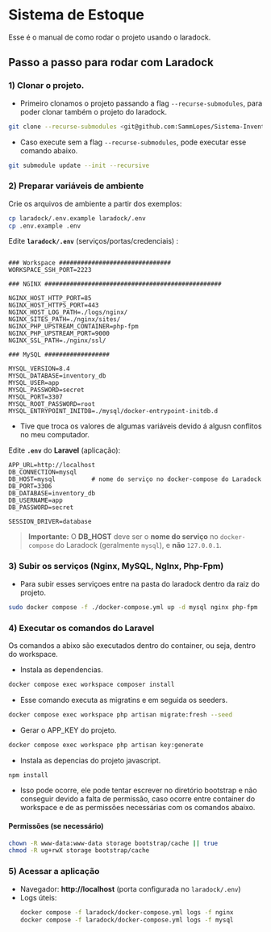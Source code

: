 # Sistema de Estoque

Esse é o manual de como rodar o projeto usando o laradock. 

## Passo a passo para rodar com Laradock

### 1) Clonar o projeto. 

- Primeiro clonamos o projeto passando a flag `--recurse-submodules`, para poder clonar também o projeto do laradock. 

```bash
git clone --recurse-submodules <git@github.com:SammLopes/Sistema-Inventario.git || https://github.com/SammLopes/Sistema-Inventario.git>
```
- Caso execute sem a flag `--recurse-submodules`, pode executar esse comando abaixo.
```bash
git submodule update --init --recursive
``` 

### 2) Preparar variáveis de ambiente
Crie os arquivos de ambiente a partir dos exemplos:

```bash
cp laradock/.env.example laradock/.env
cp .env.example .env
```

Edite **`laradock/.env`** (serviços/portas/credenciais) :
```

### Workspace ###############################
WORKSPACE_SSH_PORT=2223

### NGINX #################################################

NGINX_HOST_HTTP_PORT=85
NGINX_HOST_HTTPS_PORT=443
NGINX_HOST_LOG_PATH=./logs/nginx/
NGINX_SITES_PATH=./nginx/sites/
NGINX_PHP_UPSTREAM_CONTAINER=php-fpm
NGINX_PHP_UPSTREAM_PORT=9000
NGINX_SSL_PATH=./nginx/ssl/

### MySQL ##################

MYSQL_VERSION=8.4
MYSQL_DATABASE=inventory_db
MYSQL_USER=app
MYSQL_PASSWORD=secret
MYSQL_PORT=3307
MYSQL_ROOT_PASSWORD=root
MYSQL_ENTRYPOINT_INITDB=./mysql/docker-entrypoint-initdb.d

```
- Tive que troca os valores de algumas variáveis devido á algusn conflitos no meu computador. 

Edite **`.env`** do **Laravel** (aplicação):
```
APP_URL=http://localhost
DB_CONNECTION=mysql
DB_HOST=mysql          # nome do serviço no docker-compose do Laradock
DB_PORT=3306
DB_DATABASE=inventory_db
DB_USERNAME=app
DB_PASSWORD=secret

SESSION_DRIVER=database
```

> **Importante:** O **DB_HOST** deve ser o **nome do serviço** no `docker-compose` do Laradock (geralmente `mysql`), e **não** `127.0.0.1`.

### 3) Subir os serviços (Nginx, MySQL, NgInx, Php-Fpm)
- Para subir esses serviçoes entre na pasta do laradock dentro da raiz do projeto.
```bash
sudo docker compose -f ./docker-compose.yml up -d mysql nginx php-fpm  
```

### 4) Executar os comandos do Laravel 

Os comandos a abixo são executados dentro do container, ou seja, dentro do workspace. 

- Instala as dependencias. 
```bash
docker compose exec workspace composer install
```

- Esse comando executa as migratins e em seguida os seeders. 
```bash
docker compose exec workspace php artisan migrate:fresh --seed 
```

- Gerar o APP_KEY do projeto. 
```bash
docker compose exec workspace php artisan key:generate
```
- Instala  as depencias do projeto javascript. 
```bash
npm install
```

- Isso pode ocorre, ele pode tentar escrever no diretório bootstrap e não conseguir devido a falta de permissão, caso ocorre entre container do workspace e de as permissões necessárias com os comandos abaixo.

#### Permissões (se necessário)
```bash
chown -R www-data:www-data storage bootstrap/cache || true
chmod -R ug+rwX storage bootstrap/cache
```

### 5) Acessar a aplicação
- Navegador: **http://localhost** (porta configurada no `laradock/.env`)
- Logs úteis:
  ```bash
  docker compose -f laradock/docker-compose.yml logs -f nginx
  docker compose -f laradock/docker-compose.yml logs -f mysql
  ```

